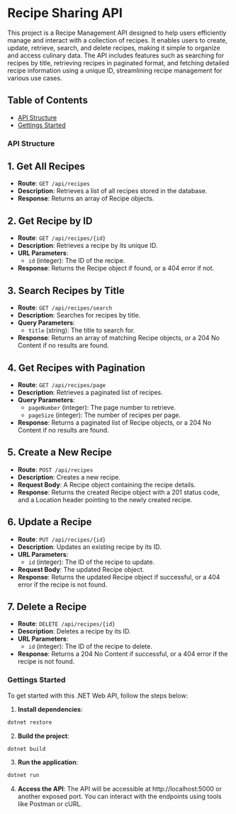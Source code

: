 # Recipe Sharing API

This project is a Recipe Management API designed to help users efficiently manage and interact with a collection of recipes. 
It enables users to create, update, retrieve, search, and delete recipes, making it simple to organize and access culinary data. 
The API includes features such as searching for recipes by title, retrieving recipes in paginated format, and fetching detailed recipe information using a unique ID, streamlining recipe management for various use cases.

## Table of Contents

- [API Structure](#api-structure)
- [Gettings Started](#gettings-started)


### API Structure

## 1. Get All Recipes
- **Route**: `GET /api/recipes`
- **Description**: Retrieves a list of all recipes stored in the database.
- **Response**: Returns an array of Recipe objects.

## 2. Get Recipe by ID
- **Route**: `GET /api/recipes/{id}`
- **Description**: Retrieves a recipe by its unique ID.
- **URL Parameters**: 
  - `id` (integer): The ID of the recipe.
- **Response**: Returns the Recipe object if found, or a 404 error if not.

## 3. Search Recipes by Title
- **Route**: `GET /api/recipes/search`
- **Description**: Searches for recipes by title.
- **Query Parameters**: 
  - `title` (string): The title to search for.
- **Response**: Returns an array of matching Recipe objects, or a 204 No Content if no results are found.

## 4. Get Recipes with Pagination
- **Route**: `GET /api/recipes/page`
- **Description**: Retrieves a paginated list of recipes.
- **Query Parameters**:
  - `pageNumber` (integer): The page number to retrieve.
  - `pageSize` (integer): The number of recipes per page.
- **Response**: Returns a paginated list of Recipe objects, or a 204 No Content if no results are found.

## 5. Create a New Recipe
- **Route**: `POST /api/recipes`
- **Description**: Creates a new recipe.
- **Request Body**: A Recipe object containing the recipe details.
- **Response**: Returns the created Recipe object with a 201 status code, and a Location header pointing to the newly created recipe.

## 6. Update a Recipe
- **Route**: `PUT /api/recipes/{id}`
- **Description**: Updates an existing recipe by its ID.
- **URL Parameters**:
  - `id` (integer): The ID of the recipe to update.
- **Request Body**: The updated Recipe object.
- **Response**: Returns the updated Recipe object if successful, or a 404 error if the recipe is not found.

## 7. Delete a Recipe
- **Route**: `DELETE /api/recipes/{id}`
- **Description**: Deletes a recipe by its ID.
- **URL Parameters**:
  - `id` (integer): The ID of the recipe to delete.
- **Response**: Returns a 204 No Content if successful, or a 404 error if the recipe is not found.

### Gettings Started

To get started with this .NET Web API, follow the steps below:

1. **Install dependencies**:
```bash
dotnet restore
```

2. **Build the project**:
```bash
dotnet build
```

3. **Run the application**:
```bash
dotnet run
```

4. **Access the API**:
    The API will be accessible at http://localhost:5000 or another exposed port. You can interact with the endpoints using tools like Postman or cURL.










